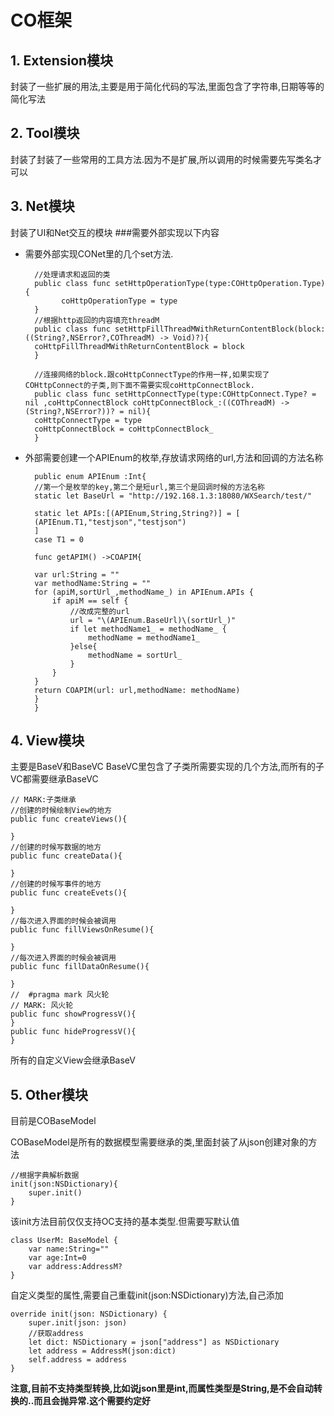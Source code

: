 # CO框架


## 1. Extension模块

封装了一些扩展的用法,主要是用于简化代码的写法,里面包含了字符串,日期等等的简化写法

## 2. Tool模块
封装了封装了一些常用的工具方法.因为不是扩展,所以调用的时候需要先写类名才可以
## 3. Net模块
封装了UI和Net交互的模块
###需要外部实现以下内容

* 需要外部实现CONet里的几个set方法.
		
		//处理请求和返回的类
		public class func setHttpOperationType(type:COHttpOperation.Type){
		      coHttpOperationType = type
		}
		//根据http返回的内容填充threadM
		public class func setHttpFillThreadMWithReturnContentBlock(block:((String?,NSError?,COThreadM) -> Void)?){
		coHttpFillThreadMWithReturnContentBlock = block
		}
	
		//连接网络的block.跟coHttpConnectType的作用一样,如果实现了COHttpConnect的子类,则下面不需要实现coHttpConnectBlock.
		public class func setHttpConnectType(type:COHttpConnect.Type? = nil ,coHttpConnectBlock coHttpConnectBlock_:((COThreadM) -> (String?,NSError?))? = nil){
		coHttpConnectType = type
		coHttpConnectBlock = coHttpConnectBlock_
		}
* 外部需要创建一个APIEnum的枚举,存放请求网络的url,方法和回调的方法名称

		public enum APIEnum :Int{
		//第一个是枚举的key,第二个是短url,第三个是回调时候的方法名称
		static let BaseUrl = "http://192.168.1.3:18080/WXSearch/test/"
	
		static let APIs:[(APIEnum,String,String?)] = [
		(APIEnum.T1,"testjson","testjson")
		]
		case T1 = 0
	
		func getAPIM() ->COAPIM{

		var url:String = ""
		var methodName:String = ""
		for (apiM,sortUrl_,methodName_) in APIEnum.APIs {
			if apiM == self {
				//改成完整的url
				url = "\(APIEnum.BaseUrl)\(sortUrl_)"
				if let methodName1_ = methodName_ {
					methodName = methodName1_
				}else{
					methodName = sortUrl_
				}
			}
		}
		return COAPIM(url: url,methodName: methodName)
		}
		}



## 4. View模块
主要是BaseV和BaseVC
BaseVC里包含了子类所需要实现的几个方法,而所有的子VC都需要继承BaseVC

	// MARK:子类继承
	//创建的时候绘制View的地方
	public func createViews(){
		
	}
	//创建的时候写数据的地方
	public func createData(){
		
	}
	//创建的时候写事件的地方
	public func createEvets(){
		
	}
	//每次进入界面的时候会被调用
	public func fillViewsOnResume(){
		
	}
	//每次进入界面的时候会被调用
	public func fillDataOnResume(){
		
	}
	//	#pragma mark 风火轮
	// MARK: 风火轮
	public func showProgressV(){
	}
	public func hideProgressV(){
	}

所有的自定义View会继承BaseV
## 5. Other模块

目前是COBaseModel

COBaseModel是所有的数据模型需要继承的类,里面封装了从json创建对象的方法


	//根据字典解析数据
	init(json:NSDictionary){
		super.init()
	}
	
该init方法目前仅仅支持OC支持的基本类型.但需要写默认值

	class UserM: BaseModel {
		var name:String=""
		var age:Int=0
		var address:AddressM?
	}
	
自定义类型的属性,需要自己重载init(json:NSDictionary)方法,自己添加

	override init(json: NSDictionary) {
		super.init(json: json)
		//获取address
		let dict: NSDictionary = json["address"] as NSDictionary
		let address = AddressM(json:dict)
		self.address = address
	}
	
**注意,目前不支持类型转换,比如说json里是int,而属性类型是String,是不会自动转换的..而且会抛异常.这个需要约定好**